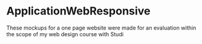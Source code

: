 # ApplicationWebResponsive
These mockups for a one page website were made for an evaluation within the scope of my web design course with Studi
